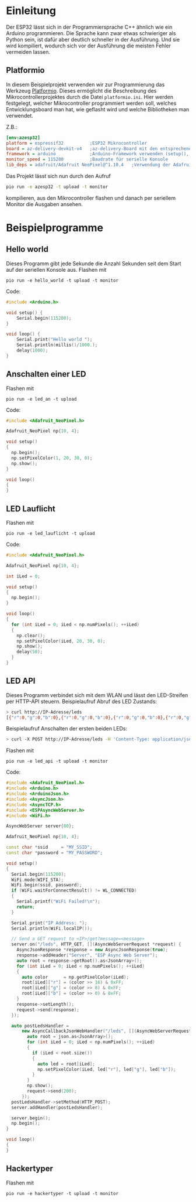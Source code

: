 # Einleitung

Der ESP32 lässt sich in der Programmiersprache C++ ähnlich wie ein Arduino programmieren. Die Sprache kann zwar etwas schwieriger als Python sein, ist dafür aber deutlich schneller in der Ausführung. Und sie wird kompiliert, wodurch sich vor der Ausführung die meisten Fehler vermeiden lassen.

## Platformio

In diesem Beispielprojekt verwenden wir zur Programmierung das Werkzeug [Platformio](https://platformio.org/). 
Dieses ermöglicht die Beschreibung des Mikrocontrollerprojektes durch die Datei `platformio.ini`. Hier werden festgelegt, welcher Mikrocontroller programmiert werden soll, welches Entwicklungsboard man hat, wie geflasht wird und welche Bibliotheken man verwendet.

Z.B.:
```ini
[env:azesp32]
platform = espressif32          ;ESP32 Mikrocontroller
board = az-delivery-devkit-v4   ;az-delivery-Board mit den entsprechenden Pins und Bezeichnungen
framework = arduino             ;Arduino-Framework verwenden (setup(), loop(), digitalWrite(), ...)
monitor_speed = 115200          ;Baudrate für serielle Konsole
lib_deps = adafruit/Adafruit NeoPixel@^1.10.4   ;Verwendung der Adafruit NeoPixel Bibliothek
```

Das Projekt lässt sich nun durch den Aufruf
```bash
pio run -e azesp32 -t upload -t monitor
```
kompilieren, aus den Mikrocontroller flashen und danach per seriellem Monitor die Ausgaben ansehen.

# Beispielprogramme

## Hello world
Dieses Programm gibt jede Sekunde die Anzahl Sekunden seit dem Start auf der seriellen Konsole aus.
Flashen mit 
```
pio run -e hello_world -t upload -t monitor
```

Code:
```cpp
#include <Arduino.h>

void setup() {
    Serial.begin(115200);
}

void loop() {
    Serial.print("Hello world ");
    Serial.println(millis()/1000.);
    delay(1000);
}
```

## Anschalten einer LED

Flashen mit 
```
pio run -e led_an -t upload
```
Code:
```cpp
#include <Adafruit_NeoPixel.h>

Adafruit_NeoPixel np{10, 4};

void setup()
{
  np.begin();
  np.setPixelColor(1, 20, 30, 0);
  np.show();
}

void loop()
{
}
```

## LED Lauflicht

Flashen mit 
```
pio run -e led_lauflicht -t upload
```
Code:
```cpp
#include <Adafruit_NeoPixel.h>

Adafruit_NeoPixel np{10, 4};

int iLed = 0;

void setup()
{
  np.begin();
}

void loop()
{
  for (int iLed = 0; iLed < np.numPixels(); ++iLed)
  {
    np.clear();
    np.setPixelColor(iLed, 20, 30, 0);
    np.show();
    delay(50);
  }
}
```

## LED API

Dieses Programm verbindet sich mit dem WLAN und lässt den LED-Streifen per HTTP-API steuern.
Beispielaufruf Abruf des LED Zustands:
```bash
> curl http://IP-Adresse/leds
[{"r":0,"g":0,"b":0},{"r":0,"g":0,"b":0},{"r":0,"g":0,"b":0},{"r":0,"g":0,"b":0},{"r":0,"g":0,"b":0},{"r":0,"g":0,"b":0},{"r":0,"g":0,"b":0},{"r":0,"g":0,"b":0},{"r":0,"g":0,"b":0},{"r":0,"g":0,"b":0}]
```

Beispielaufruf Anschalten der ersten beiden LEDs:
```bash
> curl -X POST http://IP-Adresse/leds -H 'Content-Type: application/json' -d '[{"r":0,"g":50,"b":10},{"r":30,"g":30,"b":10}]'
```
Flashen mit 
```
pio run -e led_api -t upload -t monitor
```
Code:
```cpp
#include <Adafruit_NeoPixel.h>
#include <Arduino.h>
#include <ArduinoJson.h>
#include <AsyncJson.h>
#include <AsyncTCP.h>
#include <ESPAsyncWebServer.h>
#include <WiFi.h>

AsyncWebServer server{80};

Adafruit_NeoPixel np{10, 4};

const char *ssid     = "MY_SSID";
const char *password = "MY_PASSWORD";

void setup()
{
  Serial.begin(115200);
  WiFi.mode(WIFI_STA);
  WiFi.begin(ssid, password);
  if (WiFi.waitForConnectResult() != WL_CONNECTED)
  {
    Serial.printf("WiFi Failed!\n");
    return;
  }

  Serial.print("IP Address: ");
  Serial.println(WiFi.localIP());

  // Send a GET request to <IP>/get?message=<message>
  server.on("/leds", HTTP_GET, [](AsyncWebServerRequest *request) {
    AsyncJsonResponse *response = new AsyncJsonResponse(true);
    response->addHeader("Server", "ESP Async Web Server");
    auto root = response->getRoot().as<JsonArray>();
    for (int iLed = 0; iLed < np.numPixels(); ++iLed)
    {
      auto color      = np.getPixelColor(iLed);
      root[iLed]["r"] = (color >> 16) & 0xFF;
      root[iLed]["g"] = (color >> 8) & 0xFF;
      root[iLed]["b"] = (color >> 0) & 0xFF;
    }
    response->setLength();
    request->send(response);
  });

  auto postLedsHandler =
      new AsyncCallbackJsonWebHandler("/leds", [](AsyncWebServerRequest *request, JsonVariant &json) {
        auto root = json.as<JsonArray>();
        for (int iLed = 0; iLed < np.numPixels(); ++iLed)
        {
          if (iLed < root.size())
          {
            auto led = root[iLed];
            np.setPixelColor(iLed, led["r"], led["g"], led["b"]);
          }
        }
        np.show();
        request->send(200);
      });
  postLedsHandler->setMethod(HTTP_POST);
  server.addHandler(postLedsHandler);

  server.begin();
  np.begin();
}

void loop()
{
}
```

## Hackertyper

Flashen mit 
```
pio run -e hackertyper -t upload -t monitor
```
